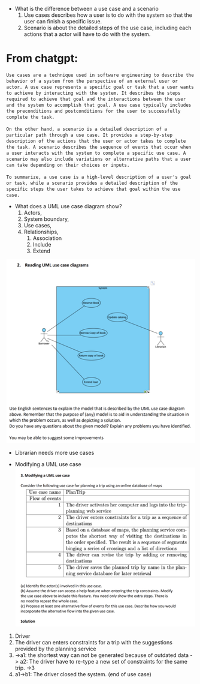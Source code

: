 - What is the difference between a use case and a scenario
  1.  Use cases describes how a user is to do with the system so that the user can finish a specific issue.
  2.  Scenario is about the detailed steps of the use case, including each actions that a actor will have to do with the system.

# From chatgpt:

```
Use cases are a technique used in software engineering to describe the behavior of a system from the perspective of an external user or actor. A use case represents a specific goal or task that a user wants to achieve by interacting with the system. It describes the steps required to achieve that goal and the interactions between the user and the system to accomplish that goal. A use case typically includes the preconditions and postconditions for the user to successfully complete the task.

On the other hand, a scenario is a detailed description of a particular path through a use case. It provides a step-by-step description of the actions that the user or actor takes to complete the task. A scenario describes the sequence of events that occur when a user interacts with the system to complete a specific use case. A scenario may also include variations or alternative paths that a user can take depending on their choices or inputs.

To summarize, a use case is a high-level description of a user's goal or task, while a scenario provides a detailed description of the specific steps the user takes to achieve that goal within the use case.
```

- What does a UML use case diagram show?
  1.  Actors,
  2.  System boundary,
  3.  Use cases,
  4.  Relationships,
      1. Association
      2. Include
      3. Extend

<img src="../image/lec4pic1.png">

- Librarian needs more use cases

- Modifying a UML use case
  <img src="../image/lec4pic2.png">

1. Driver
2. The driver can enters constraints for a trip with the suggestions provided by the planning service
3. ->a1: the shortest way can not be generated because of outdated data -> a2: The driver have to re-type a new set of constraints for the same trip. ->3
4. a1->b1: The driver closed the system. (end of use case)
